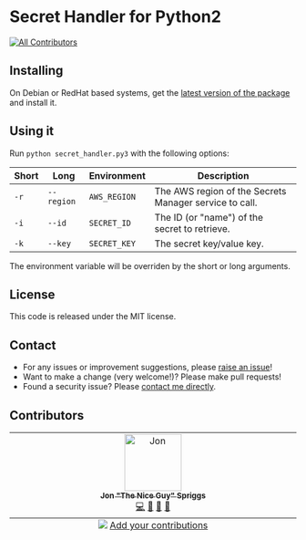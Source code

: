 # Secret Handler for Python2

<!-- ALL-CONTRIBUTORS-BADGE:START - Do not remove or modify this section -->
[![All Contributors](https://img.shields.io/badge/all_contributors-3-orange.svg?style=flat-square)](#contributors-)
<!-- ALL-CONTRIBUTORS-BADGE:END -->

## Installing

On Debian or RedHat based systems, get the 
[latest version of the package](https://github.com/terminate-notice/secret-handler-py3/releases/latest)
and install it. 

## Using it

Run `python secret_handler.py3` with the following options:

|Short|Long|Environment|Description|
|--|--|--|--|
| `-r` | `--region` | `AWS_REGION` | The AWS region of the Secrets Manager service to call. |
| `-i` | `--id` | `SECRET_ID` | The ID (or "name") of the secret to retrieve. |
| `-k` | `--key` | `SECRET_KEY` | The secret key/value key. |

The environment variable will be overriden by the short or long arguments.

## License

This code is released under the MIT license.

## Contact

* For any issues or improvement suggestions, please 
[raise an issue](https://github.com/terminate-notice/terminate-notice/issues)!
* Want to make a change (very welcome!)? Please make pull requests!
* Found a security issue? Please
[contact me directly](mailto:jon@sprig.gs?subject=terminate-notice-security).

## Contributors

<!-- ALL-CONTRIBUTORS-LIST:START - Do not remove or modify this section -->
<!-- prettier-ignore-start -->
<!-- markdownlint-disable -->
<table>
  <tbody>
    <tr>
      <td align="center" valign="top" width="14.28%"><a href="https://jon.sprig.gs/"><img src="https://avatars.githubusercontent.com/u/228671?v=4?s=100" width="100px;" alt="Jon "The Nice Guy" Spriggs"/><br /><sub><b>Jon "The Nice Guy" Spriggs</b></sub></a><br /><a href="https://github.com/terminate-notice/terminate-notice/commits?author=JonTheNiceGuy" title="Code">💻</a> <a href="#ideas-JonTheNiceGuy" title="Ideas, Planning, & Feedback">🤔</a> <a href="#plugin-JonTheNiceGuy" title="Plugin/utility libraries">🔌</a> <a href="#tool-JonTheNiceGuy" title="Tools">🔧</a></td>
    </tr>
  </tbody>
  <tfoot>
    <tr>
      <td align="center" size="13px" colspan="7">
        <img src="https://raw.githubusercontent.com/all-contributors/all-contributors-cli/1b8533af435da9854653492b1327a23a4dbd0a10/assets/logo-small.svg">
          <a href="https://all-contributors.js.org/docs/en/bot/usage">Add your contributions</a>
        </img>
      </td>
    </tr>
  </tfoot>
</table>

<!-- markdownlint-restore -->
<!-- prettier-ignore-end -->

<!-- ALL-CONTRIBUTORS-LIST:END -->